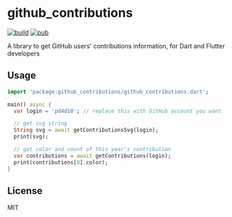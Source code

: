 # github_contributions

[![build](https://img.shields.io/travis/pd4d10/github-contributions.svg)](https://travis-ci.org/pd4d10/github-contributions)
[![pub](https://img.shields.io/pub/v/github_contributions.svg)](https://pub.dartlang.org/packages/github_contributions)

A library to get GitHub users' contributions information, for Dart and Flutter developers

## Usage

```dart
import 'package:github_contributions/github_contributions.dart';

main() async {
  var login = 'pd4d10'; // replace this with GitHub account you want

  // get svg string
  String svg = await getContributionsSvg(login);
  print(svg);

  // get color and count of this year's contribution
  var contributions = await getContributions(login);
  print(contributions[0].color);
}
```

## License

MIT
